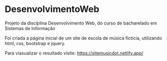# DesenvolvimentoWeb
Projeto da disciplina Desenvolvimento Web, do curso de bacharelado em Sistemas de Informação

Foi criada a página inicial de um site de escola de música fictícia, utilizando html, css, bootstrap e jquery.

Para viasualizar o resultado visite: https://sitemusicdot.netlify.app/
